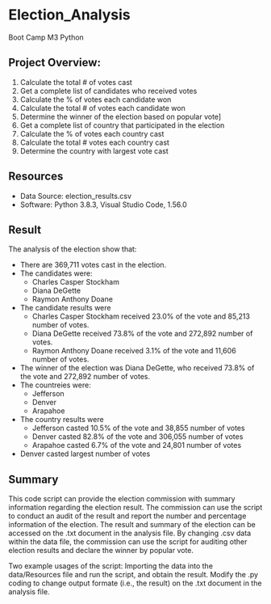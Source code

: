 # Election_Analysis
Boot Camp M3 Python

## Project Overview:
1. Calculate the total # of votes cast
2. Get a complete list of candidates who received votes
3. Calculate the % of votes each candidate won
4. Calculate the total # of votes each candidate won
5. Determine the winner of the election based on popular vote]
6. Get a complete list of country that participated in the election
7. Calculate the % of votes each country cast
8. Calculate the total # votes each country cast
9. Determine the country with largest vote cast

## Resources
- Data Source: election_results.csv
- Software: Python 3.8.3, Visual Studio Code, 1.56.0

## Result
The analysis of the election show that:
- There are 369,711 votes cast in the election.
- The candidates were:
  - Charles Casper Stockham
  - Diana DeGette
  - Raymon Anthony Doane
- The candidate results were
  - Charles Casper Stockham received 23.0% of the vote and 85,213 number of votes.
  - Diana DeGette received 73.8% of the vote and 272,892 number of votes.
  - Raymon Anthony Doane received 3.1% of the vote and 11,606 number of votes.
- The winner of the election was Diana DeGette, who received 73.8% of the vote and 272,892 number of votes.
- The countreies were:
  - Jefferson
  - Denver
  - Arapahoe
- The country results were
  - Jefferson casted 10.5% of the vote and 38,855 number of votes
  - Denver casted 82.8% of the vote and 306,055 number of votes
  - Arapahoe casted 6.7% of the vote and 24,801 number of votes
- Denver casted largest number of votes

## Summary
This code script can provide the election commission with summary information regarding the election result. The commission can use the script to conduct an audit of the result and report the number and percentage information of the election. The result and summary of the election can be accessed on the .txt document in the analysis file. By changing .csv data within the data file, the commission can use the script for auditing other election results and declare the winner by popular vote.

Two example usages of the script:
Importing the data into the data/Resources file and run the script, and obtain the result.
Modify the .py coding to change output formate (i.e., the result) on the .txt document in the analysis file.
